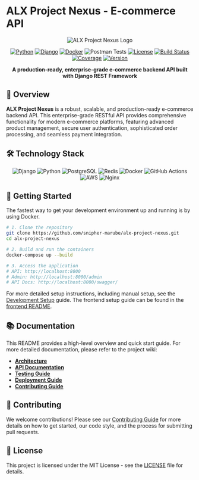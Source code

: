 # ALX Project Nexus - E-commerce API

<div align="center">

![ALX Project Nexus Logo](https://via.placeholder.com/150x150/1f77b4/ffffff?text=ALX+API)

[![Python](https://img.shields.io/badge/python-3.9+-blue.svg)](https://python.org)
[![Django](https://img.shields.io/badge/django-4.0+-green.svg)](https://djangoproject.com)
[![Docker](https://img.shields.io/badge/docker-ready-blue.svg)](https://docker.com)
![Postman Tests](https://github.com/snipher-marube/alx-project-nexus/workflows/Postman%20API%20Tests/badge.svg)
[![License](https://img.shields.io/badge/license-MIT-blue.svg)](LICENSE)
[![Build Status](https://img.shields.io/badge/build-passing-brightgreen.svg)](https://github.com/snipher-marube/alx-project-nexus/actions)
[![Coverage](https://img.shields.io/badge/coverage-95%25-brightgreen.svg)](https://codecov.io)
[![Version](https://img.shields.io/badge/version-1.0.0-blue.svg)](https://github.com/snipher-marube/alx-project-nexus/releases)

**A production-ready, enterprise-grade e-commerce backend API built with Django REST Framework**

</div>

## 🎯 Overview

**ALX Project Nexus** is a robust, scalable, and production-ready e-commerce backend API. This enterprise-grade RESTful API provides comprehensive functionality for modern e-commerce platforms, featuring advanced product management, secure user authentication, sophisticated order processing, and seamless payment integration.

## 🛠 Technology Stack

<div align="center">

![Django](https://img.shields.io/badge/Django-092E20?style=for-the-badge&logo=django&logoColor=white)
![Python](https://img.shields.io/badge/Python-3776AB?style=for-the-badge&logo=python&logoColor=white)
![PostgreSQL](https://img.shields.io/badge/PostgreSQL-316192?style=for-the-badge&logo=postgresql&logoColor=white)
![Redis](https://img.shields.io/badge/Redis-DC382D?style=for-the-badge&logo=redis&logoColor=white)
![Docker](https://img.shields.io/badge/Docker-2496ED?style=for-the-badge&logo=docker&logoColor=white)
![GitHub Actions](https://img.shields.io/badge/GitHub_Actions-2088FF?style=for-the-badge&logo=github-actions&logoColor=white)
![AWS](https://img.shields.io/badge/AWS-232F3E?style=for-the-badge&logo=amazon-aws&logoColor=white)
![Nginx](https://img.shields.io/badge/Nginx-009639?style=for-the-badge&logo=nginx&logoColor=white)

</div>

## 🚀 Getting Started

The fastest way to get your development environment up and running is by using Docker.

```bash
# 1. Clone the repository
git clone https://github.com/snipher-marube/alx-project-nexus.git
cd alx-project-nexus

# 2. Build and run the containers
docker-compose up --build

# 3. Access the application
# API: http://localhost:8000
# Admin: http://localhost:8000/admin
# API Docs: http://localhost:8000/swagger/
```

For more detailed setup instructions, including manual setup, see the [Development Setup](wiki/development-setup.md) guide. The frontend setup guide can be found in the [frontend README](frontend/my-app/README.md).

## 📚 Documentation

This README provides a high-level overview and quick start guide. For more detailed documentation, please refer to the project wiki:

- **[Architecture](wiki/architecture.md)**
- **[API Documentation](wiki/api-documentation.md)**
- **[Testing Guide](wiki/testing.md)**
- **[Deployment Guide](wiki/deployment.md)**
- **[Contributing Guide](wiki/contributing.md)**

## 🤝 Contributing

We welcome contributions! Please see our [Contributing Guide](wiki/contributing.md) for more details on how to get started, our code style, and the process for submitting pull requests.

## 📄 License

This project is licensed under the MIT License - see the [LICENSE](LICENSE) file for details.
